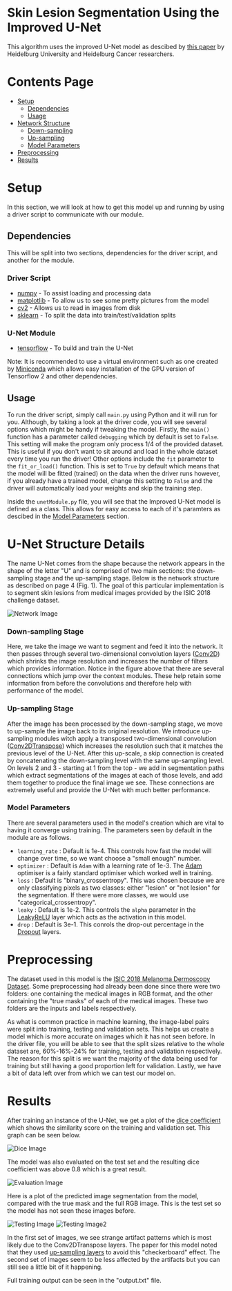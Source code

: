 # Skin Lesion Segmentation Using the Improved U-Net

This algorithm uses the improved U-Net model as descibed by [this paper](https://arxiv.org/pdf/1802.10508v1.pdf) by Heidelburg University and Heidelburg Cancer researchers. 

# Contents Page
* [Setup](#Setup)
    * [Dependencies](#Dependencies)
    * [Usage](#Usage)
* [Network Structure](#U-Net_Structure_Details)
    * [Down-sampling](#Down-sampling_Stage)
    * [Up-sampling](#Up-sampling_Stage)
    * [Model Parameters](#Model_Parameters) 
* [Preprocessing](#Preprocessing)
* [Results](#Results)

# Setup
In this section, we will look at how to get this model up and running by using a driver script to communicate with our module.
## Dependencies 
This will be split into two sections, dependencies for the driver script, and another for the module.
### Driver Script
* [numpy](https://numpy.org/install/) - To assist loading and processing data
* [matplotlib](https://matplotlib.org/stable/users/installing.html) - To allow us to see some pretty pictures from the model
* [cv2](https://pypi.org/project/opencv-python/) - Allows us to read in images from disk
* [sklearn](https://scikit-learn.org/stable/install.html) - To split the data into train/test/validation splits
### U-Net Module
* [tensorflow](https://www.tensorflow.org/install) - To build and train the U-Net

Note: It is recommended to use a virtual environment such as one created by [Miniconda](https://docs.conda.io/en/latest/miniconda.html) which allows easy installation of the GPU version of Tensorflow 2 and other dependencies.

## Usage
To run the driver script, simply call `main.py` using Python and it will run for you. Although, by taking a look at the driver code, you will see several options which might be handy if tweaking the model. Firstly, the `main()` function has a parameter called `debugging` which by default is set to `False`. This setting will make the program only process 1/4 of the provided dataset. This is useful if you don't want to sit around and load in the whole dataset every time you run the driver! Other options include the `fit` parameter to the `fit_or_load()` function. This is set to `True` by default which means that the model will be fitted (trained) on the data when the driver runs however, if you already have a trained model, change this setting to `False` and the driver will automatically load your weights and skip the training step.

Inside the `unetModule.py` file, you will see that the Improved U-Net model is defined as a class. This allows for easy access to each of it's paramters as descibed in the [Model Parameters](#Model_Parameters) section.

# U-Net Structure Details
The name U-Net comes from the shape because the network appears in the shape of the letter "U" and is comprised of two main sections: the down-sampling stage and the up-sampling stage. Below is the network structure as described on page 4 (Fig. 1). The goal of this particular implementation is to segment skin lesions from medical images provided by the ISIC 2018 challenge dataset.

![Network Image](./Figures/Network.png)

### Down-sampling Stage
Here, we take the image we want to segment and feed it into the network. It then passes through several two-dimensional convolution layers ([Conv2D](https://keras.io/api/layers/convolution_layers/convolution2d/)) which shrinks the image resolution and increases the number of filters which provides information. Notice in the figure above that there are several connections which jump over the context modules. These help retain some information from before the convolutions and therefore help with performance of the model.

### Up-sampling Stage
After the image has been processed by the down-sampling stage, we move to up-sample the image back to its original resolution. We introduce up-sampling modules witch apply a transposed two-dimensional convolution ([Conv2DTranspose](https://keras.io/api/layers/convolution_layers/convolution2d_transpose/)) which increases the resolution such that it matches the previous level of the U-Net. After this up-scale, a skip connection is created by concatenating the down-sampling level with the same up-sampling level. On levels 2 and 3 - starting at 1 from the top - we add in segmentation paths which extract segmentations of the images at each of those levels, and add them together to produce the final image we see. These connections are extremely useful and provide the U-Net with much better performance.

### Model Parameters
There are several parameters used in the model's creation which are vital to having it converge using training. The parameters seen by default in the module are as follows.
* `learning_rate` : Default is 1e-4. This controls how fast the model will change over time, so we want choose a "small enough" number.
* `optimizer` : Default is `Adam` with a learning rate of 1e-3. The [Adam](https://keras.io/api/optimizers/adam/) optimiser is a fairly standard optimiser which worked well in training.
* `loss` : Default is "binary_crossentropy". This was chosen because we are only classifying pixels as two classes: either "lesion" or "not lesion" for the segmentation. If there were more classes, we would use "categorical_crossentropy".
* `leaky` : Default is 1e-2. This controls the `alpha` parameter in the [LeakyReLU](https://keras.io/api/layers/activation_layers/leaky_relu/) layer which acts as the activation in this model.
* `drop` : Default is 3e-1. This conrols the drop-out percentage in the [Dropout](https://keras.io/api/layers/regularization_layers/dropout/) layers.

# Preprocessing
The dataset used in this model is the [ISIC 2018 Melanoma Dermoscopy Dataset](https://challenge2018.isic-archive.com/). Some preprocessing had already been done since there were two folders: one containing the medical images in RGB format, and the other containing the "true masks" of each of the medical images. These two folders are the inputs and labels respectively. 

As what is common practice in machine learning, the image-label pairs were split into training, testing and validation sets. This helps us create a model which is more accurate on images which it has not seen before. In the driver file, you will be able to see that the split sizes relative to the whole dataset are, 60%-16%-24% for training, testing and validation respectively. The reason for this split is we want the majority of the data being used for training but still having a good proportion left for validation. Lastly, we have a bit of data left over from which we can test our model on.

# Results
After training an instance of the U-Net, we get a plot of the [dice coefficient](https://en.wikipedia.org/wiki/S%C3%B8rensen%E2%80%93Dice_coefficient) which shows the similarity score on the training and validation set. This graph can be seen below.

![Dice Image](./Figures/dice_acc.png)

The model was also evaluated on the test set and the resulting dice coefficient was above 0.8 which is a great result. 

![Evaluation Image](./Figures/eval.png)

Here is a plot of the predicted image segmentation from the model, compared with the true mask and the full RGB image. This is the test set so the model has not seen these images before. 

![Testing Image](./Figures/testing.png)
![Testing Image2](./Figures/testing_small.png)

In the first set of images, we see strange artifact patterns which is most likely due to the Conv2DTranspose layers. The paper for this model noted that they used [up-sampling layers](https://keras.io/api/layers/reshaping_layers/up_sampling2d/) to avoid this "checkerboard" effect. The second set of images seem to be less affected by the artifacts but you can still see a little bit of it happening. 

Full training output can be seen in the "output.txt" file.